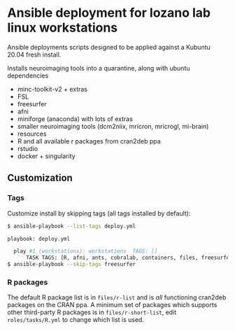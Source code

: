 # Ansible deployment for lozano lab linux workstations

Ansible deployments scripts designed to be applied against a Kubuntu 20.04 fresh install.

Installs neuroimaging tools into a quarantine, along with ubuntu dependencies
- minc-toolkit-v2 + extras
- FSL
- freesurfer
- afni
- miniforge (anaconda) with lots of extras
- smaller neuroimaging tools (dcm2niix, mricron, mricrogl, mi-brain)
- resources
- R and all available r packages from cran2deb ppa
- rstudio
- docker + singularity

## Customization

### Tags

Customize install by skipping tags (all tags installed by default):
```sh
$ ansible-playbook --list-tags deploy.yml

playbook: deploy.yml

  play #1 (workstations): workstations  TAGS: []
      TASK TAGS: [R, afni, ants, cobralab, containers, files, freesurfer, fsl, minc, python, resources, science, software]
$ ansible-playbook --skip-tags freesurfer
```

### R packages
The default R package list is in ``files/r-list`` and is *all* functioning cran2deb packages on the CRAN ppa.
A minimum set of packages which supports other third-party R packages is in ``files/r-short-list``, edit
``roles/tasks/R.yml`` to change which list is used.
